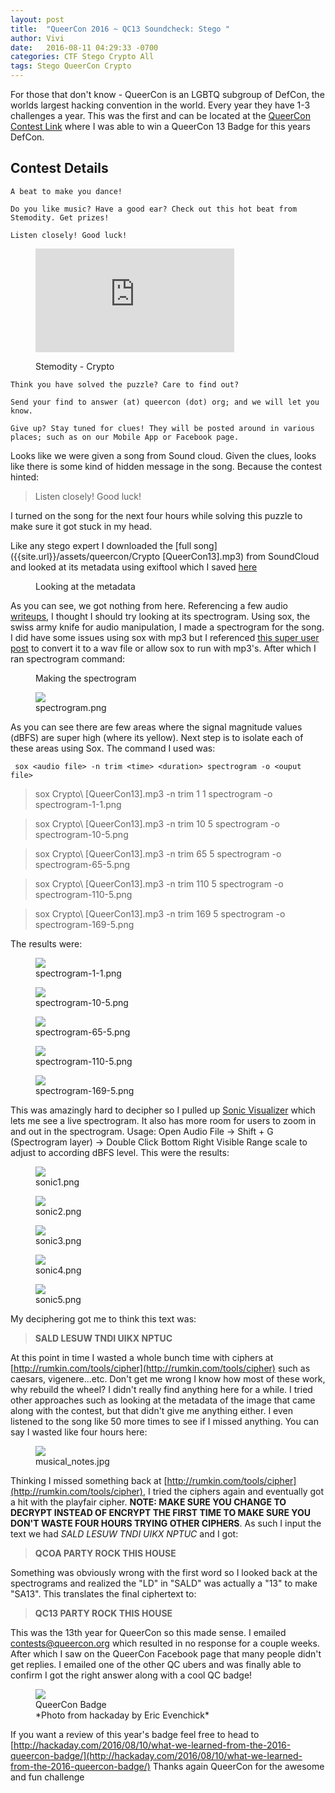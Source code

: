 ```yaml
---
layout: post
title:  "QueerCon 2016 ~ QC13 Soundcheck: Stego	"
author: Vivi
date:   2016-08-11 04:29:33 -0700
categories: CTF Stego Crypto All
tags: Stego QueerCon Crypto
---
```




For those that don't know - QueerCon is an LGBTQ subgroup of DefCon, the worlds largest hacking convention in the world. Every year they have 1-3 challenges a year. This was the first and can be located at the [QueerCon Contest Link](https://www.queercon.org/contests/2016/06/29/qc13-soundcheck/) where I was able to win a QueerCon 13 Badge for this years DefCon.

	
**Contest Details**
---

```
A beat to make you dance!

Do you like music? Have a good ear? Check out this hot beat from Stemodity. Get prizes!

Listen closely! Good luck!
```
<figure>
<p class="text-center"><iframe width="75%" height="166" style="border: none;" src="https://w.soundcloud.com/player/?url=https%3A//api.soundcloud.com/tracks/256697677&amp;color=ff5500&amp;auto_play=false&amp;hide_related=false&amp;show_comments=false&amp;show_user=true&amp;show_reposts=false&amp;download=true&amp;buying=false"></iframe></p>
   <figcaption> Stemodity - Crypto </figcaption>
</figure>

```
Think you have solved the puzzle? Care to find out? 

Send your find to answer (at) queercon (dot) org; and we will let you know.   

Give up? Stay tuned for clues! They will be posted around in various places; such as on our Mobile App or Facebook page.  
```

Looks like we were given a song from Sound cloud. Given the clues, looks like there is some kind of hidden message in the song. Because the contest hinted: 

> Listen closely! Good luck!

I turned on the song for the next four hours while solving this puzzle to make sure it got stuck in my head.

Like any stego expert I downloaded the [full song]({{site.url}}/assets/queercon/Crypto [QueerCon13].mp3) from SoundCloud and looked at its metadata using exiftool which I saved [here]({{site.url}}/assets/queercon/Metadata.txt)


<figure>
<script type="text/javascript" src="https://asciinema.org/a/82493.js" id="asciicast-82493" async></script>
   <figcaption> Looking at the metadata</figcaption>
</figure>

As you can see, we got nothing from here. Referencing a few audio [writeups](https://github.com/ctfs/write-ups-2015/tree/master/polictf-2015/forensics/its-hungry), I thought I should try looking at its spectrogram. Using sox, the swiss army knife for audio manipulation, I made a spectrogram for the song. I did have some issues using sox with mp3 but I referenced [this super user post](http://superuser.com/questions/421153/how-to-add-a-mp3-handler-to-sox/421168) to convert it to a wav file or allow sox to run with mp3's. After which I ran spectrogram command:

<figure>
<script type="text/javascript" src="https://asciinema.org/a/c9ysl2rg2y2qixhgzd8btxlgh.js" id="asciicast-c9ysl2rg2y2qixhgzd8btxlgh" async></script>
   <figcaption> Making the spectrogram</figcaption>
</figure>

<figure>
   <img src="{{ site.github.url }}/images/queercon/spectrogram.png" />
   <figcaption>spectrogram.png</figcaption>
</figure>

As you can see there are few areas where the signal magnitude values (dBFS) are super high (where its yellow). Next step is to isolate each of these areas using Sox. The command I used was:

```
 sox <audio file> -n trim <time> <duration> spectrogram -o <ouput file>
```
> sox Crypto\ \[QueerCon13\].mp3 -n trim 1 1 spectrogram -o spectrogram-1-1.png

> sox Crypto\ \[QueerCon13\].mp3 -n trim 10 5 spectrogram -o spectrogram-10-5.png

> sox Crypto\ \[QueerCon13\].mp3 -n trim 65 5	 spectrogram -o spectrogram-65-5.png

> sox Crypto\ \[QueerCon13\].mp3 -n trim 110 5 spectrogram -o spectrogram-110-5.png

> sox Crypto\ \[QueerCon13\].mp3 -n trim 169 5 spectrogram -o spectrogram-169-5.png

The results were:

<div class="album">
   <figure>
      <img src="{{site.url}}/images/queercon/spectrogram-1-1.png" />
      <figcaption>spectrogram-1-1.png</figcaption>
   </figure>
   <figure>
      <img src="{{site.url}}/images/queercon/spectrogram-10-5.png" />
      <figcaption>spectrogram-10-5.png</figcaption>
   </figure>
    <figure>
      <img src="{{site.url}}/images/queercon/spectrogram-65-5.png" />
      <figcaption>spectrogram-65-5.png</figcaption>
   </figure>   
   <figure>
      <img src="{{site.url}}/images/queercon/spectrogram-110-5.png" />
      <figcaption>spectrogram-110-5.png</figcaption>
   </figure>   
   <figure>
      <img src="{{site.url}}/images/queercon/spectrogram-169-5.png" />
      <figcaption>spectrogram-169-5.png</figcaption>
   </figure>
</div>

This was amazingly hard to decipher so I pulled up [Sonic Visualizer](http://www.sonicvisualiser.org/) which lets me see a live spectrogram. It also has more room for users to zoom in and out in the spectrogram. Usage: Open Audio File ->  Shift + G (Spectrogram layer) -> Double Click Bottom Right Visible Range scale to adjust to according dBFS level. This were the results:

<div class="album">
   <figure>
      <img src="{{site.url}}/images/queercon/sonic1.png" />
      <figcaption>sonic1.png</figcaption>
   </figure>
   <figure>
      <img src="{{site.url}}/images/queercon/sonic2.png" />
      <figcaption>sonic2.png</figcaption>
   </figure>
    <figure>
      <img src="{{site.url}}/images/queercon/sonic3.png" />
      <figcaption>sonic3.png</figcaption>
   </figure>   
   <figure>
      <img src="{{site.url}}/images/queercon/sonic4.png" />
      <figcaption>sonic4.png</figcaption>
   </figure>   
   <figure>
      <img src="{{site.url}}/images/queercon/sonic5.png" />
      <figcaption>sonic5.png</figcaption>
   </figure>
</div>

My deciphering got me to think this text was: 

> **SALD LESUW TNDI UIKX NPTUC**

At this point in time I wasted a whole bunch time with ciphers at [http://rumkin.com/tools/cipher](http://rumkin.com/tools/cipher) such as caesars, vigenere...etc. Don't get me wrong I know how most of these work, why rebuild the wheel? I didn't really find anything here for a while. I tried other approaches such as looking at the metadata of the image that came along with the contest, but that didn't give me anything either. I even listened to the song like 50 more times to see if I missed anything. You can say I wasted like four hours here:

<figure>
   <img src="{{ site.github.url }}/images/queercon/musical_notes.jpg" />
   <figcaption>musical_notes.jpg</figcaption>
</figure>

Thinking I missed something back at [http://rumkin.com/tools/cipher](http://rumkin.com/tools/cipher), I tried the ciphers again and eventually got a hit with the playfair cipher. **NOTE: MAKE SURE YOU CHANGE TO DECRYPT INSTEAD OF ENCRYPT THE FIRST TIME TO MAKE SURE YOU DON'T WASTE FOUR HOURS TRYING OTHER CIPHERS**. As such I input the text we had *SALD LESUW TNDI UIKX NPTUC* and I got:

> **QCOA PARTY ROCK THIS HOUSE**

Something was obviously wrong with the first word so I looked back at the spectrograms and realized the "LD" in "SALD" was actually a "13" to make "SA13". This translates the final ciphertext to:

> **QC13 PARTY ROCK THIS HOUSE**

This was the 13th year for QueerCon so this made sense. I emailed contests@queercon.org which resulted in no response for a couple weeks. After which I saw on the QueerCon Facebook page that many people didn't get replies. I emailed one of the other QC ubers and was finally able to confirm I got the right answer along with a cool QC badge!

<figure>
   <img src="{{ site.github.url }}/images/queercon/QC13-Badge.jpg" />
   <figcaption>QueerCon Badge <br> *Photo from hackaday by Eric Evenchick*</figcaption>
</figure>

If you want a review of this year's badge feel free to head to [http://hackaday.com/2016/08/10/what-we-learned-from-the-2016-queercon-badge/](http://hackaday.com/2016/08/10/what-we-learned-from-the-2016-queercon-badge/) Thanks again QueerCon for the awesome and fun challenge